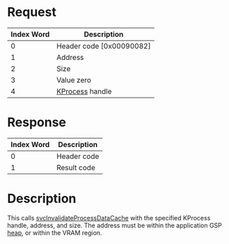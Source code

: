 # Request

| Index Word | Description                            |
|------------|----------------------------------------|
| 0          | Header code \[0x00090082\]             |
| 1          | Address                                |
| 2          | Size                                   |
| 3          | Value zero                             |
| 4          | [KProcess](KProcess "wikilink") handle |

# Response

| Index Word | Description |
|------------|-------------|
| 0          | Header code |
| 1          | Result code |

# Description

This calls [svcInvalidateProcessDataCache](SVC "wikilink") with the
specified KProcess handle, address, and size. The address must be within
the application GSP [heap](Memory_layout "wikilink"), or within the VRAM
region.